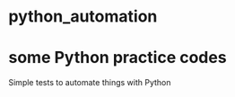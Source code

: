 
# python_automation
some Python practice codes
=======
Simple tests to automate things with Python

